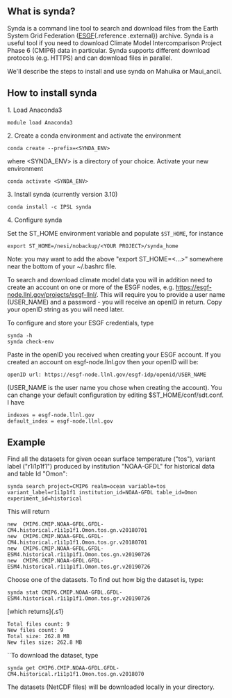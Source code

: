 What is synda?
--------------

Synda is a command line tool to search and download files from the Earth
System Grid Federation ([ESGF](http://pcmdi.llnl.gov/){.reference
.external}) archive. Synda is a useful tool if you need to download
Climate Model Intercomparison Project Phase 6 (CMIP6) data in
particular. Synda supports different download protocols (e.g. HTTPS) and
can download files in parallel.

We\'ll describe the steps to install and use synda on Mahuika or
Maui\_ancil.

How to install synda
--------------------

1\. Load Anaconda3

    module load Anaconda3

2\. Create a conda environment and activate the environment

    conda create --prefix=<SYNDA_ENV>

where \<SYNDA\_ENV\> is a directory of your choice. Activate your new
environment

    conda activate <SYNDA_ENV>

3\. Install synda (currently version 3.10)

    conda install -c IPSL synda

4\. Configure synda

Set the ST\_HOME environment variable and populate `$ST_HOME`, for
instance

    export ST_HOME=/nesi/nobackup/<YOUR PROJECT>/synda_home

Note: you may want to add the above \"export ST\_HOME=\<\...\>\"
somewhere near the bottom of your \~/.bashrc file.

To search and download climate model data you will in addition need to
create an account on one or more of the ESGF nodes,
e.g. <https://esgf-node.llnl.gov/projects/esgf-llnl/>. This will require
you to provide a user name (USER\_NAME) and a password - you will
receive an openID in return. Copy your openID string as you will need
later.

To configure and store your ESGF credentials, type

    synda -h
    synda check-env

Paste in the openID you received when creating your ESGF account. If you
created an account on esgf-node.llnl.gov then your openID will be:

    openID url: https://esgf-node.llnl.gov/esgf-idp/openid/USER_NAME

(USER\_NAME is the user name you chose when creating the account). You
can change your default configuration by editing
\$ST\_HOME/conf/sdt.conf. I have

``` {.p1}
indexes = esgf-node.llnl.gov
default_index = esgf-node.llnl.gov
```

Example
-------

Find all the datasets for given ocean surface temperature (\"tos\"),
variant label (\"r1i1p1f1\") produced by institution \"NOAA-GFDL\" for
historical data and table Id \"Omon\":

``` {.p1}
synda search project=CMIP6 realm=ocean variable=tos variant_label=r1i1p1f1 institution_id=NOAA-GFDL table_id=Omon experiment_id=historical
```

This will return

``` {.p1}
new  CMIP6.CMIP.NOAA-GFDL.GFDL-CM4.historical.r1i1p1f1.Omon.tos.gn.v20180701
new  CMIP6.CMIP.NOAA-GFDL.GFDL-CM4.historical.r1i1p1f1.Omon.tos.gr.v20180701
new  CMIP6.CMIP.NOAA-GFDL.GFDL-ESM4.historical.r1i1p1f1.Omon.tos.gn.v20190726
new  CMIP6.CMIP.NOAA-GFDL.GFDL-ESM4.historical.r1i1p1f1.Omon.tos.gr.v20190726
```

Choose one of the datasets. To find out how big the dataset is, type: 

    synda stat CMIP6.CMIP.NOAA-GFDL.GFDL-ESM4.historical.r1i1p1f1.Omon.tos.gr.v20190726

[which returns]{.s1}

``` {.p1}
Total files count: 9
New files count: 9
Total size: 262.8 MB
New files size: 262.8 MB
```

``To download the dataset, type

    synda get CMIP6.CMIP.NOAA-GFDL.GFDL-CM4.historical.r1i1p1f1.Omon.tos.gn.v2018070

The datasets (NetCDF files) will be downloaded locally in your
directory.
